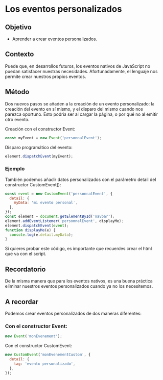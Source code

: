 # Los eventos personalizados

## Objetivo

- Aprender a crear eventos personalizados.

## Contexto

Puede que, en desarrollos futuros, los eventos nativos de JavaScript no puedan satisfacer nuestras necesidades. Afortunadamente, el lenguaje nos permite crear nuestros propios eventos.

## Método

Dos nuevos pasos se añaden a la creación de un evento personalizado: la creación del evento en sí mismo, y el disparo del mismo cuando nos parezca oportuno. Esto podría ser al cargar la página, o por qué no al emitir otro evento.

Creación con el constructor Event:

```javascript
const myEvent = new Event('personnalEvent');
```

Disparo programático del evento:

```javascript
element.dispatchEvent(myEvent);
```

### Ejemplo

También podemos añadir datos personalizados con el parámetro detail del constructor CustomEvent():

```javascript
const event = new CustomEvent('personnalEvent', {
  detail: {
    myData: 'mi evento personal',
  },
});
const element = document.getElementById('navbar');
element.addEventListener('personnalEvent', displayMe);
element.dispatchEvent(event);
function displayMe(e) {
  console.log(e.detail.myData);
}
```

Si quieres probar este código, es importante que recuerdes crear el html que va con el script.

## Recordatorio

De la misma manera que para los eventos nativos, es una buena práctica eliminar nuestros eventos personalizados cuando ya no los necesitemos.

## A recordar

Podemos crear eventos personalizados de dos maneras diferentes:

### Con el constructor Event:

```javascript
new Event('monEvenement');
```

Con el constructor CustomEvent:

```javascript
new CustomEvent('monEvenementCustom', {
  detail: {
    tag: 'evento personalizado',
  },
});
```